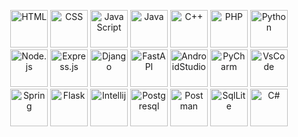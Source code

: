 <p align="center">
  <img src="https://cdn.jsdelivr.net/gh/devicons/devicon/icons/html5/html5-original.svg" alt="HTML" width="60" height="60"/>
  <img src="https://cdn.jsdelivr.net/gh/devicons/devicon/icons/css3/css3-original.svg" alt="CSS" width="60" height="60"/>
  <img src="https://cdn.jsdelivr.net/gh/devicons/devicon/icons/javascript/javascript-original.svg" alt="JavaScript" width="60" height="60"/>
  <img src="https://cdn.jsdelivr.net/gh/devicons/devicon/icons/java/java-original.svg" alt="Java" width="60" height="60"/>
  <img src="https://cdn.jsdelivr.net/gh/devicons/devicon/icons/cplusplus/cplusplus-original.svg" alt="C++" width="60" height="60"/>
  <img src="https://cdn.jsdelivr.net/gh/devicons/devicon/icons/php/php-original.svg" alt="PHP" width="60" height="60"/>
  <img src="https://cdn.jsdelivr.net/gh/devicons/devicon/icons/python/python-original.svg" alt="Python" width="60" height="60"/>
  <img src="https://skillicons.dev/icons?i=nodejs" alt="Node.js" width="60" height="60"/>
  <img src="https://skillicons.dev/icons?i=express" alt="Express.js" width="60" height="60"/>
  <img src="https://skillicons.dev/icons?i=django" alt="Django" width="60" height="60"/>
  <img src="https://cdn.jsdelivr.net/gh/devicons/devicon/icons/fastapi/fastapi-original.svg" alt="FastAPI" width="60" height="60"/>
  <img src="https://skillicons.dev/icons?i=androidstudio" alt="AndroidStudio" width="60" height="60"/>
  <img src="https://skillicons.dev/icons?i=pycharm" alt="PyCharm" width="60"  height="60"/>
  <img src="https://skillicons.dev/icons?i=vscode" alt="VsCode" width="60"  height="60"/>
  <img src="https://skillicons.dev/icons?i=spring" alt="Spring" width="60"  height="60"/>
  <img src="https://skillicons.dev/icons?i=flask" alt="Flask" width="60"  height="60"/>
  <img src="https://skillicons.dev/icons?i=idea" alt="Intellij" width="60"  height="60"/>
  <img src="https://skillicons.dev/icons?i=postgres" alt="Postgresql" width="60"  height="60"/>
  <img src="https://skillicons.dev/icons?i=postman" alt="Postman" width="60"  height="60"/>
  <img src="https://skillicons.dev/icons?i=sqlite" alt="SqlLite" width="60"  height="60"/>
  <img src="https://skillicons.dev/icons?i=cs" alt="C#" width="60"  height="60"/>
  
  
  
</p>
